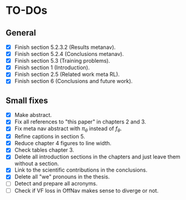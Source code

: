 # TO-DOs

## General

- [x] Finish section 5.2.3.2 (Results metanav).
- [x] Finish section 5.2.4 (Conclusions metanav).
- [x] Finish section 5.3 (Training problems).
- [x] Finish section 1 (Introduction).
- [x] Finish section 2.5 (Related work meta RL).
- [x] Finish section 6 (Conclusions and future work).

## Small fixes

- [x] Make abstract.
- [x] Fix all references to "this paper" in chapters 2 and 3.
- [x] Fix meta nav abstract with $\pi_\theta$ instead of $f_\theta$.
- [x] Refine captions in section 5.
- [x] Reduce chapter 4 figures to line width.
- [x] Check tables chapter 3.
- [x] Delete all introduction sections in the chapters and just leave them without a section.
- [x] Link to the scientific contributions in the conclusions.
- [x] Delete all "we" pronouns in the thesis.
- [ ] Detect and prepare all acronyms.
- [ ] Check if VF loss in OffNav makes sense to diverge or not.
